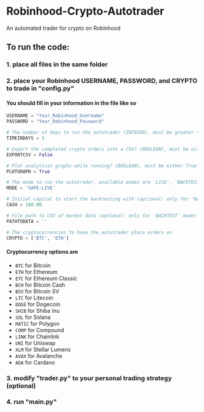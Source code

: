# Robinhood-Crypto-Autotrader
An automated trader for crypto on Robinhood

## To run the code:
### 1. place all files in the same folder 
### 2. place your Robinhood USERNAME, PASSWORD, and CRYPTO to trade in "config.py"

#### You should fill in your information in the file like so

```python
USERNAME = "Your_Robinhood_Username"
PASSWORD = "Your_Robinhood_Password"

# The number of days to run the autotrader (INTEGER), must be greater than zero (0)
TIMEINDAYS = 1

# Export the completed crypto orders into a CSV? (BOOLEAN), must be either True or False
EXPORTCSV = False

# Plot analytical graphs while running? (BOOLEAN), must be either True or False
PLOTGRAPH = True

# The mode to run the autotrader, available modes are 'LIVE', 'BACKTEST', and 'SAFE-LIVE'
MODE = 'SAFE-LIVE'

# Initial capital to start the backtesting with (optional: only for 'BACKTEST' mode)
CASH = 100.00

# File path to CSV of market data (optional: only for 'BACKTEST' mode)
PATHTODATA = ''

# The cryptocurrencies to have the autotrader place orders on
CRYPTO = ['BTC', 'ETH']
```

#### Cryptocurrency options are 
- `BTC` for Bitcoin
- `ETH` for Ethereum
- `ETC` for Ethereum Classic
- `BCH` for Bitcoin Cash
- `BSV` for Bitcoin SV
- `LTC` for Litecoin
- `DOGE` for Dogecoin
- `SHIB` for Shiba Inu
- `SOL` for Solana
- `MATIC` for Polygon
- `COMP` for Compound
- `LINK` for Chainlink
- `UNI` for Uniswap
- `XLM` for Stellar Lumens
- `AVAX` for Avalanche
- `ADA` for Cardano

### 3. modify "trader.py" to your personal trading strategy (optional)
### 4. run "main.py"
